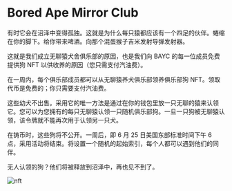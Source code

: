 # Bored Ape Mirror Club

有时它会在沼泽中变得孤独。这就是为什么每只猿都应该有一个四足的伙伴。蜷缩在你的脚下。给你带来啤酒。向那个混蛋猴子吉米发射导弹发射器。

这就是我们成立无聊猿犬舍俱乐部的原因，也是我们向 BAYC 的每一位成员免费提供狗 NFT 以供收养的原因（您只需支付汽油费）。

在一周内，每个俱乐部成员都可以从无聊猿养犬俱乐部领养俱乐部狗 NFT。领取代币是免费的；你只需要支付汽油费。

这些幼犬不出售。采用它的唯一方法是通过在你的钱包里放一只无聊的猿来认领它。您可以为您拥有的每只无聊猿认领一只随机俱乐部狗。一旦一只狗被无聊猿认领，该令牌就不能再次用于认领另一只犬。

在铸币时，这些狗将不公开。一周后，即 6 月 25 日美国东部标准时间下午 6 点，采用活动将结束。将设置一个随机的起始索引，每个人都可以遇到他们的同伴。

无人认领的狗？他们将被释放到沼泽中，再也见不到了。

![nft](unnamed.png)

